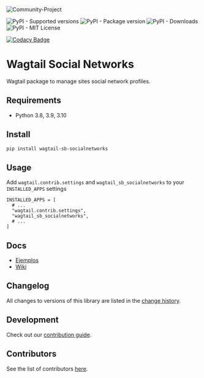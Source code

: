 ![Community-Project](https://gitlab.com/softbutterfly/open-source/open-source-office/-/raw/master/banners/softbutterfly-open-source--banner--community-project.png)

![PyPI - Supported versions](https://img.shields.io/pypi/pyversions/wagtail-sb-socialnetworks)
![PyPI - Package version](https://img.shields.io/pypi/v/wagtail-sb-socialnetworks)
![PyPI - Downloads](https://img.shields.io/pypi/dm/wagtail-sb-socialnetworks)
![PyPI - MIT License](https://img.shields.io/pypi/l/wagtail-sb-socialnetworks)

[![Codacy Badge](https://app.codacy.com/project/badge/Grade/329484ea99434c708f5c8dbd611f3d35)](https://app.codacy.com/gl/softbutterfly/wagtail-sb-socialnetworks/dashboard?utm_source=gl&utm_medium=referral&utm_content=&utm_campaign=Badge_grade)

# Wagtail Social Networks

Wagtail package to manage sites social network profiles.

## Requirements

- Python 3.8, 3.9, 3.10

## Install

```bash
pip install wagtail-sb-socialnetworks
```

## Usage

Add `wagtail.contrib.settings` and `wagtail_sb_socialnetworks` to your `INSTALLED_APPS` settings

```
INSTALLED_APPS = [
  # ...
  "wagtail.contrib.settings",
  "wagtail_sb_socialnetworks",
  # ...
]
```

## Docs

- [Ejemplos](https://gitlab.com/softbutterfly/open-source/wagtail-sb-socialnetworks/-/wikis)
- [Wiki](https://gitlab.com/softbutterfly/open-source/wagtail-sb-socialnetworks/-/wikis)

## Changelog

All changes to versions of this library are listed in the [change history](CHANGELOG.md).

## Development

Check out our [contribution guide](CONTRIBUTING.md).

## Contributors

See the list of contributors [here](https://gitlab.com/softbutterfly/open-source/wagtail-sb-socialnetworks/-/graphs/develop).
